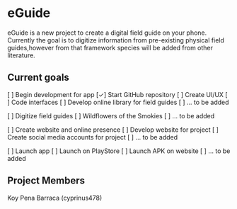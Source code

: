 #  eGuide
eGuide is a new project to create a digital field guide on your phone. Currently the goal is
to digitize information from pre-existing physical field guides,however from that framework
species will be added from other literature.

## Current goals
[ ] Begin development for app
    [✓] Start GitHub repository
    [ ] Create UI/UX
    [ ] Code interfaces
    [ ] Develop online library for field guides
    [ ] ... to be added

[ ] Digitize field guides
    [ ] Wildflowers of the Smokies
    [ ] ... to be added

[ ] Create website and online presence
    [ ] Develop website for project
    [ ] Create social media accounts for project
    [ ] ... to be added

[ ] Launch app
    [ ] Launch on PlayStore
    [ ] Launch APK on website
    [ ] ... to be added

## Project Members
Koy Pena Barraca (cyprinus478)